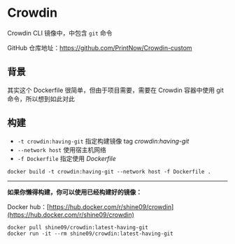 # Crowdin

Crowdin CLI 镜像中，中包含 `git` 命令

GitHub 仓库地址：https://github.com/PrintNow/Crowdin-custom

## 背景

其实这个 Dockerfile 很简单，但由于项目需要，需要在 Crowdin 容器中使用 git 命令，所以想到如此对此

## 构建

- `-t crowdin:having-git` 指定构建镜像 tag *crowdin:having-git*
- `--network host` 使用宿主机网络
- `-f Dockerfile` 指定使用 *Dockerfile*

```shell
docker build -t crowdin:having-git --network host -f Dockerfile .
```

---

**如果你懒得构建，你可以使用已经构建好的镜像：**

Docker hub：[https://hub.docker.com/r/shine09/crowdin](https://hub.docker.com/r/shine09/crowdin)

```shell
docker pull shine09/crowdin:latest-having-git
docker run -it --rm shine09/crowdin:latest-having-git
```
